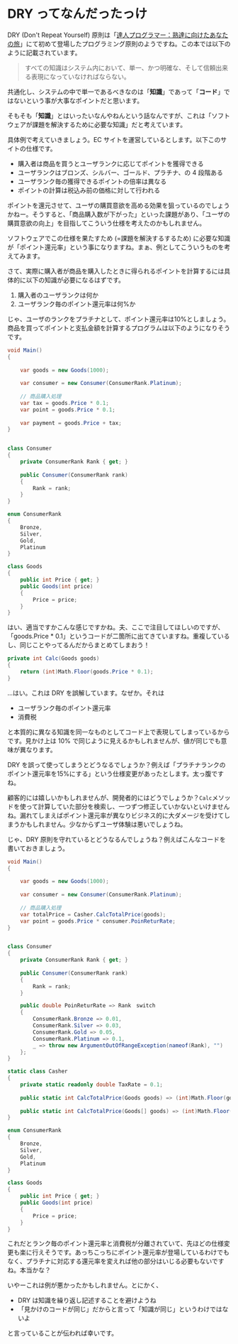 
# DRY ってなんだったっけ
DRY (Don't Repeat Yourself) 原則は「[達人プログラマー：熟達に向けたあなたの旅](https://www.amazon.co.jp/dp/4274226298)」にて初めて登場したプログラミング原則のようですね。この本では以下のように記載されています。

> すべての知識はシステム内において、単一、かつ明確な、そして信頼出来る表現になっていなければならない。

共通化し、システムの中で単一であるべきなのは「**知識**」であって「**コード**」ではないという事が大事なポイントだと思います。

そもそも「**知識**」とはいったいなんやねんという話なんですが、これは「ソフトウェアが課題を解決するために必要な知識」だと考えています。

具体例で考えていきましょう。EC サイトを運営しているとします。以下このサイトの仕様です。

- 購入者は商品を買うとユーザランクに応じてポイントを獲得できる
- ユーザランクはブロンズ、シルバー、ゴールド、プラチナ、の 4 段階ある
- ユーザランク毎の獲得できるポイントの倍率は異なる
- ポイントの計算は税込み前の価格に対して行われる

ポイントを還元させて、ユーザの購買意欲を高める効果を狙っているのでしょうかねー。そうすると、「商品購入数が下がった」といった課題があり、「ユーザの購買意欲の向上」を目指してこういう仕様を考えたのかもしれません。

ソフトウェアでこの仕様を果たすため (=課題を解決するするため) に必要な知識が「ポイント還元率」という事になりますね。まぁ、例としてこういうものを考えてみます。

さて、実際に購入者が商品を購入したときに得られるポイントを計算するには具体的に以下の知識が必要になるはずです。

1. 購入者のユーザランクは何か
2. ユーザランク毎のポイント還元率は何%か

じゃ、ユーザのランクをプラチナとして、ポイント還元率は10%としましょう。商品を買ってポイントと支払金額を計算するプログラムは以下のようになりそうです。

```cs
void Main()
{
	
	var goods = new Goods(1000);
	
	var consumer = new Consumer(ConsumerRank.Platinum);
	
	// 商品購入処理
	var tax = goods.Price * 0.1;
	var point = goods.Price * 0.1;
	
	var payment = goods.Price + tax;
}


class Consumer
{
	private ConsumerRank Rank { get; }
	
	public Consumer(ConsumerRank rank)
	{
		Rank = rank;
	}
}

enum ConsumerRank
{
	Bronze,
	Silver,
	Gold,
	Platinum
}

class Goods
{
	public int Price { get; }
	public Goods(int price)
	{
		Price = price;
	}
}
```

はい、適当ですかこんな感じですかね。夫、ここで注目してほしいのですが、「goods.Price * 0.1」というコードが二箇所に出てきていますね。重複しているし、同じことやってるんだからまとめてしまおう！

```cs
private int Calc(Goods goods)
{
	return (int)Math.Floor(goods.Price * 0.1);
}
```

...はい。これは DRY を誤解しています。なぜか。それは

- ユーザランク毎のポイント還元率
- 消費税

と本質的に異なる知識を同一なものとしてコード上で表現してしまっているからです。見かけ上は 10% で同じように見えるかもしれませんが、値が同じでも意味が異なります。

DRY を誤って使ってしまうとどうなるでしょうか？例えば「プラチナランクのポイント還元率を15%にする」という仕様変更があったとします。太っ腹ですね。

顧客的には嬉しいかもしれませんが、開発者的にはどうでしょうか？`Calc`メソッドを使って計算していた部分を検索し、一つずつ修正していかないといけませんね。漏れてしまえばポイント還元率が異なりビジネス的に大ダメージを受けてしまうかもしれません。少なからずユーザ体験は悪いでしょうね。

じゃ、DRY 原則を守れているとどうなるんでしょうね？例えばこんなコードを書いておきましょう。

```cs
void Main()
{
	
	var goods = new Goods(1000);
	
	var consumer = new Consumer(ConsumerRank.Platinum);
	
	// 商品購入処理
	var totalPrice = Casher.CalcTotalPrice(goods);
	var point = goods.Price * consumer.PoinReturRate;
}


class Consumer
{
	private ConsumerRank Rank { get; }
	
	public Consumer(ConsumerRank rank)
	{
		Rank = rank;
	}

	public double PoinReturRate => Rank　switch
	{
		ConsumerRank.Bronze => 0.01,
		ConsumerRank.Silver => 0.03,
		ConsumerRank.Gold => 0.05,
		ConsumerRank.Platinum => 0.1,
		_ => throw new ArgumentOutOfRangeException(nameof(Rank), "")
	};
}

static class Casher
{
	private static readonly double TaxRate = 0.1;
	
    public static int CalcTotalPrice(Goods goods) => (int)Math.Floor(goods.Price * TaxRate);
	
	public static int CalcTotalPrice(Goods[] goods) => (int)Math.Floor(goods.Sum(g => g.Price) * TaxRate);
}

enum ConsumerRank
{
	Bronze,
	Silver,
	Gold,
	Platinum
}

class Goods
{
	public int Price { get; }
	public Goods(int price)
	{
		Price = price;
	}
}
```

これだとランク毎のポイント還元率と消費税が分離されていて、先ほどの仕様変更も楽に行えそうです。あっちこっちにポイント還元率が登場しているわけでもなく、プラチナに対応する還元率を変えれば他の部分はいじる必要もないですね。本当かな？


いやーこれは例が悪かったかもしれません。とにかく、

- DRY は知識を繰り返し記述することを避けようね
- 「見かけのコードが同じ」だからと言って「知識が同じ」というわけではないよ

と言っていることが伝われば幸いです。